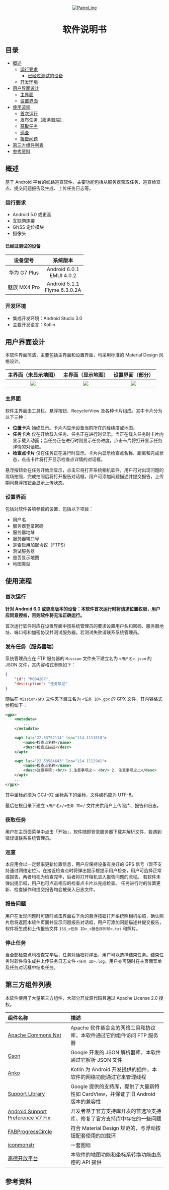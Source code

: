 <a href="https://github.com/lucka-me/PatroLine"><div align=center><img src="./Resource/Banner.svg" alt="PatroLine"></div></a>

<h1 align=center>软件说明书</h1>

## 目录
* [概述](#系统需求)
    * [运行要求](#运行要求)
        * [已经过测试的设备](#已经过测试的设备)
    * [开发环境](#开发环境)
* [用户界面设计](#用户界面设计)
    * [主界面](#主界面)
    * [设置界面](#设置界面)
* [使用流程](#使用流程)
    * [首次运行](#首次运行)
    * [发布任务（服务器端）](#发布任务（服务器端）)
    * [获取任务](#获取任务)
    * [巡查](#巡查)
    * [报告问题](#报告问题)
* [第三方组件列表](#第三方组件列表)
* [参考资料](#参考资料)

## 概述
基于 Android 平台的线路巡查软件，主要功能包括从服务器获取任务、巡查检查点、提交问题报告及生成、上传任务日志等。

### 运行要求
* Android 5.0 或更高
* 互联网连接
* GNSS 定位模块
* 摄像头

#### 已经过测试的设备
| 设备型号 | 系统版本 |
| :---: | :---:
| 华为 G7 Plus | Android 6.0.1<br/>EMUI 4.0.2
| 魅族 MX4 Pro | Android 5.1.1<br/>Flyme 6.3.0.2A

### 开发环境
* 集成开发环境：Android Studio 3.0
* 主要开发语言：Kotlin

## 用户界面设计
本软件界面简洁，主要包括主界面和设置界面，均采用标准的 Material Design 风格设计。

| 主界面（未显示地图） | 主界面（显示地图） | 设置界面（部分）
| :---: | :---: | :---: |
| ![](./Resource/Screenshot/Activity_Main.png) | ![](./Resource/Screenshot/Activity_Main_Map.png) | ![](./Resource/Screenshot/Activity_Preference.png)

### 主界面
软件主界面由工具栏、悬浮按钮、RecyclerView 及各种卡片组成。其中卡片分为以下三种：
* **位置卡片**
  始终显示。卡片内显示设备当前所在的经纬度或地图。
* **任务卡片**
  仅在开始载入任务、任务正在进行时显示。当正在载入任务时卡片内显示载入动画；当任务正在进行时则显示任务进度，点击卡片将打开显示任务详情的对话框。
* **检查点卡片**
  仅在任务正在进行时显示。卡片内显示检查点名称、距离和完成状态，点击卡片将打开显示检查点详情的对话框。

悬浮按钮会在任务开始后显示，点击它将打开系统相机软件，用户可对出现问题的现场拍照，完成拍照后将打开报告对话框，用户可添加问题描述并提交报告，上传期间悬浮按钮会显示上传状态。

### 设置界面
包括对软件各项参数的设置，包括以下项目：
* 用户名
* 服务器登录密码
* 服务器地址
* 服务器端口号
* 是否启用加密协议（FTPS）
* 测试服务器
* 是否显示地图
* 地图类型

## 使用流程
### 首次运行
**针对 Android 6.0 或更高版本的设备：本软件首次运行时将请求位置权限，用户应同意授权，否则软件将无法正确运行。**

首次运行软件时应在设置界面中按系统管理员的要求设置用户名和密码、服务器地址、端口号和加密协议并测试服务器，若测试失败请联系系统管理员。

### 发布任务（服务器端）
系统管理员应在 FTP 服务器的 `Mission` 文件夹下建立名为 `<用户名>.json` 的 JSON 文件，其内容格式参照如下：
```json
{
    "id": "M004267",
    "description": "任务描述"
}
```

随后在 `Mission/GPX` 文件夹下建立名为 `<任务 ID>.gpx` 的 GPX 文件，其内容格式参照如下：
```xml
<gpx>
    <metadata>
        ...
    </metadata>

    <wpt lat="22.53752114" lon="114.1111010">
        <name>检查点名称</name>
        <desc>检查点描述</desc>
    </wpt>

    <wpt lat="22.53584643" lon="114.1112941">
        <name>检查点名称</name>
        <desc>注意事项：<br/> 1.注意事项之一 <br/> 2. 注意事项之二</desc>
    </wpt>
    ...
</gpx>
```
其中坐标必须为 GCJ-02 坐标系下的坐标，文件编码应为 UTF-8。

最后在根目录下建立 `<用户名>/<任务 ID>/` 文件夹供用户上传照片、报告和日志。

### 获取任务
用户在主页面菜单中点击「开始」，软件随即登录服务器下载并解析文件，若遇到错误请联系系统管理员。

### 巡查
本应用会以一定频率更新位置信息，用户应保持设备有良好的 GPS 信号（暂不支持通过网络定位）。在接近检查点时将弹出提示框提示用户检查，用户可选择正常或报告，两者均视为检查完毕，后者将打开相机进入报告问题的流程。
若软件未弹出提示框，用户也可点击相应的检查点卡片以完成检查。
任务进行时的位置更新、检查操作和提交报告均会被录入日志文件。

### 报告问题
用户在发现问题时可随时点击界面右下角的悬浮按钮打开系统照相机拍照，确认照片后将返回本软件页面并显示问题报告对话框，用户可添加问题描述并提交报告，软件将生成和上传报告文件 `ISS_<任务 ID>_<报告序列号>.txt` 和照片。

### 停止任务
当全部检查点均检查完毕后，任务对话框将弹出，用户可以选择结束任务。结束任务时软件将生成并上传任务日志文件 `<任务 ID>.log`。用户亦可随时在主页面菜单及任务对话框中结束任务。

## 第三方组件列表
本软件使用了大量第三方组件，大部分开放源代码且通过 Apache License 2.0 授权。

| 组件名称 | 描述
| :--- | :---
| [Apache Commons Net](https://commons.apache.org/proper/commons-net/) | Apache 软件基金会的网络工具和协议库，本软件通过它的组件访问 FTP 服务器
| [Gson](https://github.com/google/gson) | Google 开发的 JSON 解析器库，本软件通过它解析 JSON 文件
| [Anko](https://github.com/Kotlin/anko) | Kotlin 为 Android 开发提供的插件，本软件的网络功能通过它来管理线程
| [Support Library](https://developer.android.com/topic/libraries/support-library/index.html) | Google 提供的支持库，提供了大量新特性如 CardView，并保证了旧 Android 版本的兼容性
| [Android Support Preference V7 Fix](https://github.com/Gericop/Android-Support-Preference-V7-Fix) | 开发者基于官方支持库开发的首选项支持库，修复了官方支持库中存在的一些问题
| [FABProgressCircle](https://github.com/JorgeCastilloPrz/FABProgressCircle) | 符合 Material Design 规范的，与浮动按钮配套使用的加载环
| [iconmonstr](https://iconmonstr.com) | 一套图标
| [高德开放平台](http://lbs.amap.com) | 本软件的地图功能和坐标系转换功能由高德的 API 提供

## 参考资料
